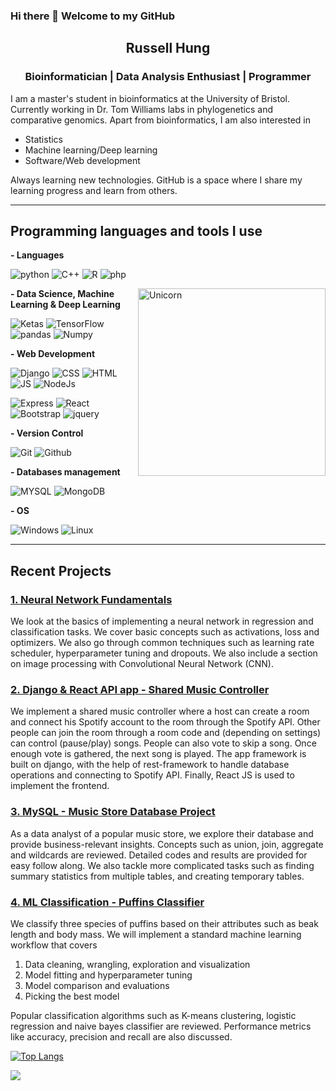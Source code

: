 ### Hi there 👋  Welcome to my GitHub

<h2 align="center">Russell Hung</h2>

<h3 align="center">Bioinformatician | Data Analysis Enthusiast | Programmer</h3>

I am a master's student in bioinformatics at the University of Bristol. Currently working in Dr. Tom Williams labs in phylogenetics and comparative genomics. Apart from bioinformatics, I am also interested in 

* Statistics
* Machine learning/Deep learning
* Software/Web development

Always learning new technologies. GitHub is a space where I share my learning progress and learn from others. 

----
<!--
**RussH-code/RussH-code** is a ✨ _special_ ✨ repository because its `README.md` (this file) appears on your GitHub profile.

Here are some ideas to get you started:

- 🔭 I’m currently working on 
- 🌱 I’m currently learning ...
- 👯 I’m looking to collaborate on ...
- 🤔 I’m looking for help with ...
- 💬 Ask me about ...
- 📫 How to reach me: ...
- 😄 Pronouns: ...
- ⚡ Fun fact: ...
-->

## Programming languages and tools I use 
**- Languages**

  ![python](https://img.shields.io/badge/python-%2314354C.svg?style=for-the-badge&logo=python&logoColor=white")
  ![C++](https://img.shields.io/badge/c++-%2300599C.svg?style=for-the-badge&logo=c%2B%2B&logoColor=white)
  ![R](https://img.shields.io/badge/r-%23276DC3.svg?style=for-the-badge&logo=r&logoColor=white)
  ![php](https://img.shields.io/badge/php-%23777BB4.svg?style=for-the-badge&logo=php&logoColor=white)
  
  <img align="right" width=300px alt="Unicorn" src="https://media.giphy.com/media/xT9IgzoKnwFNmISR8I/giphy.gif" />
  
**- Data Science, Machine Learning & Deep Learning**

  ![Ketas](https://img.shields.io/badge/Keras-%23D00000.svg?style=for-the-badge&logo=Keras&logoColor=white)
  ![TensorFlow](https://img.shields.io/badge/TensorFlow-%23FF6F00.svg?style=for-the-badge&logo=TensorFlow&logoColor=white)
  ![pandas](https://img.shields.io/badge/pandas-%23150458.svg?style=for-the-badge&logo=pandas&logoColor=white)
  ![Numpy](https://img.shields.io/badge/numpy-%23013243.svg?style=for-the-badge&logo=numpy&logoColor=white)
  
**- Web Development**

  ![Django](https://img.shields.io/badge/django-%23092E20.svg?style=for-the-badge&logo=django&logoColor=white) 
  ![CSS](https://img.shields.io/badge/css3-%231572B6.svg?style=for-the-badge&logo=css3&logoColor=white)
  ![HTML](https://img.shields.io/badge/html5-%23E34F26.svg?style=for-the-badge&logo=html5&logoColor=white)
  ![JS](https://img.shields.io/badge/javascript-%23323330.svg?style=for-the-badge&logo=javascript&logoColor=%23F7DF1E)
  ![NodeJs](https://img.shields.io/badge/node.js-%2343853D.svg?style=for-the-badge&logo=node-dot-js&logoColor=white)
  
  ![Express](https://img.shields.io/badge/express.js-%23404d59.svg?style=for-the-badge&logo=express&logoColor=%2361DAFB)
  ![React](https://img.shields.io/badge/react-%2320232a.svg?style=for-the-badge&logo=react&logoColor=%2361DAFB)
  ![Bootstrap](https://img.shields.io/badge/bootstrap-%23563D7C.svg?style=for-the-badge&logo=bootstrap&logoColor=white)
  ![jquery](https://img.shields.io/badge/jquery-%230769AD.svg?style=for-the-badge&logo=jquery&logoColor=white)
  
**- Version Control**

  ![Git](https://img.shields.io/badge/git-%23F05033.svg?style=for-the-badge&logo=git&logoColor=white)
  ![Github](https://img.shields.io/badge/github-%23121011.svg?style=for-the-badge&logo=github&logoColor=white)
  
**- Databases management**

  ![MYSQL](https://img.shields.io/badge/mysql-%2300f.svg?style=for-the-badge&logo=mysql&logoColor=white)
  ![MongoDB](https://img.shields.io/badge/MongoDB-%234ea94b.svg?style=for-the-badge&logo=mongodb&logoColor=white)
  
**- OS**

   ![Windows](https://img.shields.io/badge/Windows-0078D6?style=for-the-badge&logo=windows&logoColor=white)
   ![Linux](https://img.shields.io/badge/Linux-FCC624?style=for-the-badge&logo=linux&logoColor=black)
   
----
## Recent Projects

<h3><a href="https://github.com/RussH-code/Neural-Network-Fundamentals">1. Neural Network Fundamentals</a></h3>
We look at the basics of implementing a neural network in regression and classification tasks. We cover basic concepts such as activations, loss and optimizers. We also go through common techniques such as learning rate scheduler, hyperparameter tuning and dropouts. We also include a section on image processing with Convolutional Neural Network (CNN).

<h3><a href="https://github.com/RussH-code/Party-room-music-controller">2. Django & React API app - Shared Music Controller</a></h3>
We implement a shared music controller where a host can create a room and connect his Spotify account to the room through the Spotify API. Other people can join the room through a room code and (depending on settings) can control (pause/play) songs. People can also vote to skip a song. Once enough vote is gathered, the next song is played. The app framework is built on django, with the help of rest-framework to handle database operations and connecting to Spotify API. Finally, React JS is used to implement the frontend.

<h3><a href="https://github.com/RussH-code/MySql-Independent-Project">3. MySQL - Music Store Database Project</a></h3>
As a data analyst of a popular music store, we explore their database and provide business-relevant insights. Concepts such as union, join, aggregate and wildcards are reviewed. Detailed codes and results are provided for easy follow along. We also tackle more complicated tasks such as finding summary statistics from multiple tables, and creating temporary tables.

<h3><a href="">4. ML Classification - Puffins Classifier</a></h3>
We classify three species of puffins based on their attributes such as beak length and body mass. We will implement a standard machine learning workflow that covers 

1. Data cleaning, wrangling, exploration and visualization
2. Model fitting and hyperparameter tuning
3. Model comparison and evaluations
4. Picking the best model

Popular classification algorithms such as K-means clustering, logistic regression and naive bayes classifier are reviewed. Performance metrics like accuracy, precision and recall are also discussed.

[![Top Langs](https://github-readme-stats.vercel.app/api/top-langs/?username=RussH-code&hide=roff,jupyter%20notebook&layout=compact)](https://github.com/RussH-code/github-readme-stats)

<a href="https://twitter.com/russhung1"><img src="https://img.shields.io/badge/-russhung1-blue?logo=twitter&style=flat-square"/></a>


